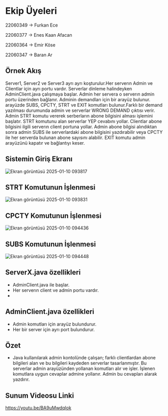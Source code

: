 # Ekip Üyeleri
22060349 -> Furkan Ece

22060377 -> Enes Kaan Afacan

22060364 -> Emir Köse

22060347 -> Baran Ar

## Örnek Akış

Server1, Server2 ve Server3 ayrı ayrı koşturulur.Her serverın Admin ve Clientlar için ayrı portu vardır. Serverlar dinleme halindeyken AdminClient.java çalışmaya başlar. Admin her servera o serverın admin portu üzerinden bağlanır. Adminin demandları için bir arayüz bulunur. arayüzde SUBS, CPCTY, STRT ve EXIT komutları bulunur.Farklı bir demand yazılması durumunda admin ve serverlar WRONG DEMAND çıktısı verir. Admin STRT komutu vererek serberların abone bilgisini alması işlemini başlatır. STRT komutunu alan serverlar YEP cevabını yollar. Clientlar abone bilgisini ilgili serverın client portuna yollar. Admin abone bilgisi alındıktan sonra admin SUBS ile serverlardaki abone bilgisini yazdırabilir veya CPCTY ile her serverda bulunan abone sayısını alabilir. EXIT komutu admin arayüzünü kapatır ve bağlantıyı keser.

## Sistemin Giriş Ekranı
![Ekran görüntüsü 2025-01-10 093817](https://github.com/user-attachments/assets/c017e56f-ca9c-4d98-9004-ca04dbe6d867) 
## STRT Komutunun İşlenmesi
![Ekran görüntüsü 2025-01-10 093831](https://github.com/user-attachments/assets/5ec32c4f-290d-411b-99fb-3ef415087648)
## CPCTY Komutunun İşlenmesi
![Ekran görüntüsü 2025-01-10 094436](https://github.com/user-attachments/assets/cc973425-ed37-467f-a8f8-f510e647842d)
## SUBS Komutunun İşlenmesi
![Ekran görüntüsü 2025-01-10 094448](https://github.com/user-attachments/assets/de21fada-8e82-414b-9368-b505e225445b)



## ServerX.java özellikleri
- AdminClient.java ile başlar.
- Her serverın client ve admin portu vardır.
- 


## AdminClient.java özellikleri
- Admin komutları için arayüz bulundurur.
- Her bir server için ayrı port bulundurur.

## Özet
- Java kullanılarak admin kontolünde çalışan; farklı clientlardan abone bilgileri alan ve bu bilgileri kaydeden serverlar tasarlanmıştır. Bu serverlar admin arayüzünden yollanan komutları alır ve işler. İşlenen komutlara uygun cevaplar admine yollanır. Admin bu cevapları alarak yazdırır.


## Sunum Videosu Linki
https://youtu.be/BA9uMwdqIok
